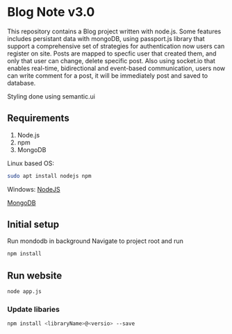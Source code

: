 # Blog Note v3.0

This repository contains a Blog project written with node.js. Some features includes persistant data with mongoDB, using passport.js library that support a comprehensive set of strategies for authentication now users can register on site. Posts are mapped to specfic user that created them, and only that user can change, delete specific post. Also using socket.io that enables real-time, bidirectional and event-based communication, users now can write comment for a post, it will be immediately post and saved to database.

Styling done using semantic.ui

## Requirements

1. Node.js
2. npm
3. MongoDB

Linux based OS:
```bash
sudo apt install nodejs npm
```
Windows:
[NodeJS](https://nodejs.org/en/download/)

[MongoDB](https://docs.mongodb.com/manual/tutorial/install-mongodb-on-ubuntu/)

## Initial setup

Run mondodb in background
Navigate to project root and run

```bash
npm install
```

## Run website 

```bash
node app.js
```

### Update libaries

```bash 
npm install <libraryName>@<versio> --save
```
